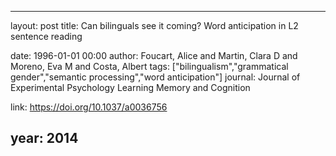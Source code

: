---
layout: post
title: Can bilinguals see it coming? Word anticipation in L2 sentence reading

date: 1996-01-01 00:00
author: Foucart, Alice and Martin, Clara D and Moreno, Eva M and Costa, Albert
tags: ["bilingualism","grammatical gender","semantic processing","word anticipation"]
journal: Journal of Experimental Psychology Learning Memory and Cognition

link: https://doi.org/10.1037/a0036756

year: 2014
------